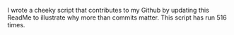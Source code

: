 I wrote a cheeky script that contributes to my Github by updating this ReadMe to illustrate why more than commits matter. This script has run 516 times.